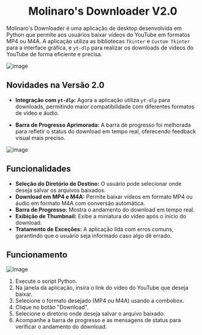 <h1 align = "center"> Molinaro's Downloader V2.0 </h1>


Molinaro's Downloader é uma aplicação de desktop desenvolvida em Python que permite aos usuários baixar vídeos do YouTube em formatos MP4 ou M4A. A aplicação utiliza as bibliotecas `Tkinter` e `Custom Tkinter` para a interface gráfica, e `yt-dlp` para realizar os downloads de vídeos do YouTube de forma eficiente e precisa.

![image](https://github.com/LMolinaro01/YouTube-Downloader/assets/126402616/b309ec19-c7a9-4849-b8ae-d023219f6150)

## Novidades na Versão 2.0

- **Integração com `yt-dlp`:** Agora a aplicação utiliza `yt-dlp` para downloads, permitindo maior compatibilidade com diferentes formatos de vídeo e áudio.
<!-- - **Estimativa de Tamanho do Arquivo:** A aplicação agora exibe uma estimativa do tamanho do arquivo antes de solicitar ao usuário o diretório de salvamento. -->
- **Barra de Progresso Aprimorada:** A barra de progresso foi melhorada para refletir o status do download em tempo real, oferecendo feedback visual mais preciso.

![image](https://github.com/user-attachments/assets/60ee3c6c-9c90-4062-b9be-da63e20f875b)

## Funcionalidades

- **Seleção do Diretório de Destino:** O usuário pode selecionar onde deseja salvar os arquivos baixados.
- **Download em MP4 e M4A:** Permite baixar vídeos em formato MP4 ou áudio em formato M4A com conversão automática.
- **Barra de Progresso:** Mostra o andamento do download em tempo real.
  <!-- - **Estimativa do Tamanho do Arquivo:** Mostra uma estimativa do tamanho do arquivo antes do download começar. -->
- **Exibição de Thumbnail:** Exibe a miniatura do vídeo após o início do download.
- **Tratamento de Exceções:** A aplicação lida com erros comuns, garantindo que o usuário seja informado caso algo dê errado.

## Funcionamento

![image](https://github.com/LMolinaro01/YouTube-Downloader/assets/126402616/b4ca285d-cc43-43de-a06b-b9984d55688e)

1. Execute o script Python.
2. Na janela da aplicação, insira o link do vídeo do YouTube que deseja baixar.
3. Selecione o formato desejado (MP4 ou M4A) usando a combobox.
4. Clique no botão "Download".
5. Selecione o diretório onde deseja salvar o arquivo baixado.
6. Acompanhe a barra de progresso e as mensagens de status para verificar o andamento do download.
